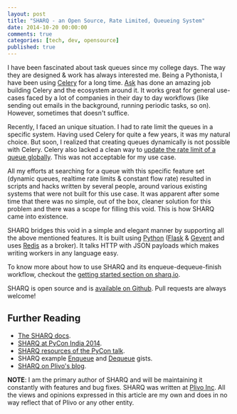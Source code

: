 ```yaml
---
layout: post
title: "SHARQ - an Open Source, Rate Limited, Queueing System"
date: 2014-10-20 00:00:00
comments: true
categories: [tech, dev, opensource]
published: true
---
```


I have been fascinated about task queues since my college days. The way they are designed & work has always interested me. Being a Pythonista, I have been using [Celery](http://www.celeryproject.org/) for a long time. [Ask](https://twitter.com/asksol) has done an amazing job building Celery and the ecosystem around it. It works great for general use-cases faced by a lot of companies in their day to day workflows (like sending out emails in the background, running periodic tasks, so on). However, sometimes that doesn't suffice.

Recently, I faced an unique situation. I had to rate limit the queues in a specific system. Having used Celery for quite a few years, it was my natural choice. But soon, I realized that creating queues dynamically is not possible with Celery. Celery also lacked a clean way to [update the rate limit of a queue globally](http://celery.readthedocs.org/en/latest/userguide/tasks.html#Task.rate_limit). This was not acceptable for my use case.

All my efforts at searching for a queue with this specific feature set (dynamic queues, realtime rate limits & constant flow rate) resulted in scripts and hacks written by several people, around various existing systems that were not built for this use case. It was apparent after some time that there was no simple, out of the box, cleaner solution for this problem and there was a scope for filling this void. This is how SHARQ came into existence.

SHARQ bridges this void in a simple and elegant manner by supporting all the above mentioned features. It is built using [Python](http://www.python.org/) ([Flask](http://flask.pocoo.org/) & [Gevent](http://www.gevent.org/) and uses [Redis](http://redis.io/) as a broker). It talks HTTP with JSON payloads which makes writing workers in any language easy.

To know more about how to use SHARQ and its enqueue-dequeue-finish workflow, checkout the [getting started section on sharq.io](http://sharq.io/docs/gettingstarted.html).

SHARQ is open source and is [available on Github](https://github.com/plivo/sharq-server). Pull requests are always welcome!

## Further Reading

* [The SHARQ docs](http://sharq.io/docs).
* [SHARQ at PyCon India 2014](https://speakerdeck.com/sandeepraju/sharq-an-open-source-rate-limited-queueing-system-pycon-india-2014).
* [SHARQ resources of the PyCon talk](https://github.com/sandeepraju/PyCon-India-2014).
* SHARQ example [Enqueue](https://gist.github.com/sandeepraju/bfa72c7027e1d739b33e) and [Dequeue](https://gist.github.com/sandeepraju/3da0ad035aa9bf5504b1) gists.
* [SHARQ on Plivo's blog](https://www.plivo.com/blog/sharq-a-flexible-open-source-rate-limited-queuing-system/).


__NOTE__: I am the primary author of SHARQ and will be maintaining it constantly with features and bug fixes. SHARQ was written at [Plivo Inc](https://www.plivo.com). All the views and opinions expressed in this article are my own and does in no way reflect that of Plivo or any other entity.
